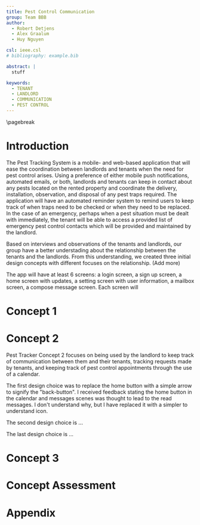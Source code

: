 ```yaml
---
title: Pest Control Communication
group: Team BBB
author:
  - Robert Detjens
  - Alex Graalum
  - Huy Nguyen

csl: ieee.csl
# bibliography: example.bib

abstract: |
  stuff

keywords:
  - TENANT
  - LANDLORD
  - COMMUNICATION
  - PEST CONTROL
---
```


\pagebreak

# Introduction

The Pest Tracking System is a mobile- and web-based application that will ease the coordination between landlords and tenants when the need for pest control arises. Using a preference of either mobile push notifications, automated emails, or both, landlords and tenants can keep in contact about any pests located on the rented property and coordinate the delivery, installation, observation, and disposal of any pest traps required. The application will have an automated reminder system to remind users to keep track of when traps need to be checked or when they need to be replaced. In the case of an emergency, perhaps when a pest situation must be dealt with immediately, the tenant will be able to access a provided list of emergency pest control contacts which will be provided and maintained by the landlord.

Based on interviews and observations of the tenants and landlords, our group have a better understading about the relationship between the tenants and the landlords. From this understanding, we created three initial design concepts with different focuses on the relationship. (Add more)

The app will have at least 6 screens: a login screen, a sign up screen, a home screen with updates, a setting screen with user information, a mailbox screen, a compose message screen. Each screen will


# Concept 1


# Concept 2
Pest Tracker Concept 2 focuses on being used by the landlord to keep track of communication between them and their tenants, tracking requests made by tenants, and keeping track of pest control appointments through the use of a calendar.

The first design choice was to replace the home button with a simple arrow to signify the "back-button". I received feedback stating the home button in the calendar and messages scenes was thought to lead to the read messages. I don't understand why, but I have replaced it with a simpler to understand icon.

The second design choice is ...

The last design choice is ...

# Concept 3


# Concept Assessment


# Appendix
